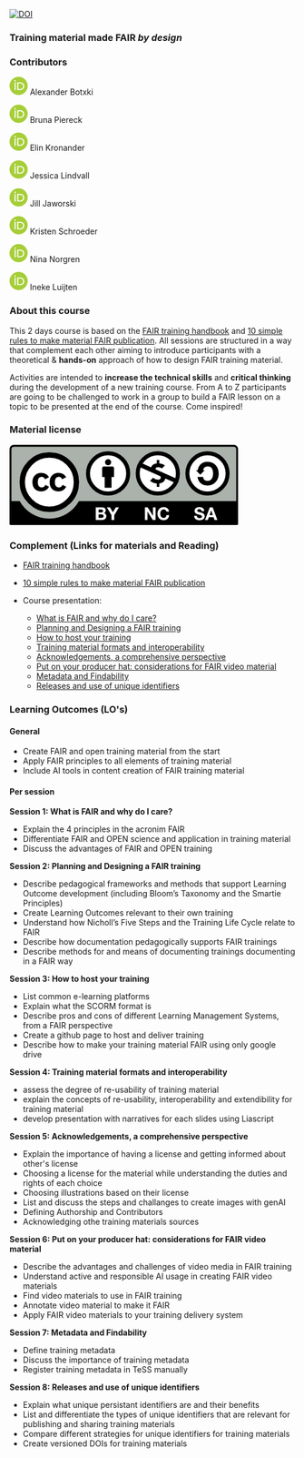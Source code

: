 [![DOI](https://zenodo.org/badge/737050365.svg)](https://zenodo.org/doi/10.5281/zenodo.13773159)


### Training material made FAIR _by design_

### Contributors

[![ORCID](https://raw.githubusercontent.com/vibbits/rdm-introductory-course/main/images/logos/32px-ORCID_iD.svg.png)](https://orcid.org/0000-0001-6691-4233) Alexander Botxki

[![ORCID](https://raw.githubusercontent.com/vibbits/rdm-introductory-course/main/images/logos/32px-ORCID_iD.svg.png)](https://orcid.org/0000-0001-5958-0669) Bruna Piereck

[![ORCID](https://raw.githubusercontent.com/vibbits/rdm-introductory-course/main/images/logos/32px-ORCID_iD.svg.png)](https://orcid.org/0000-0003-0280-6318) Elin Kronander

[![ORCID](https://raw.githubusercontent.com/vibbits/rdm-introductory-course/main/images/logos/32px-ORCID_iD.svg.png)](https://orcid.org/0000-0002-5042-8481) Jessica Lindvall

[![ORCID](https://raw.githubusercontent.com/vibbits/rdm-introductory-course/main/images/logos/32px-ORCID_iD.svg.png)](https://orcid.org/0009-0006-2607-5256) Jill Jaworski

[![ORCID](https://raw.githubusercontent.com/vibbits/rdm-introductory-course/main/images/logos/32px-ORCID_iD.svg.png)](https://orcid.org/0000-0002-6271-4530) Kristen Schroeder

[![ORCID](https://raw.githubusercontent.com/vibbits/rdm-introductory-course/main/images/logos/32px-ORCID_iD.svg.png)](https://orcid.org/0000-0002-3823-1555) Nina Norgren

[![ORCID](https://raw.githubusercontent.com/vibbits/rdm-introductory-course/main/images/logos/32px-ORCID_iD.svg.png)](https://orcid.org/0000-0001-5768-275X) Ineke Luijten

### About this course

This 2 days course is based on the [FAIR training handbook](https://elixir-europe-training.github.io/ELIXIR-TrP-FAIR-training-handbook/) and [10 simple rules to make material FAIR publication](https://journals.plos.org/ploscompbiol/article?id=10.1371/journal.pcbi.1007854). All sessions are structured in a way that complement each other aiming to introduce participants with a theoretical & **hands-on** approach of how to design FAIR training material.

Activities are intended to **increase the technical skills** and **critical thinking** during the development of a new training course. From A to Z participants are going to be challenged to work in a group to build a FAIR lesson on a topic to be presented at the end of the course. Come inspired!


### Material license

[![**CC-BY-NC-SA**](https://raw.githubusercontent.com/elixir-europe-training/ELIXIR-TrP-FAIR-Material-By-Design/main/docs/assets/images/by-nc-sa.png)](https://creativecommons.org/licenses/by-nc-sa/4.0/deed.en)


### Complement (Links for materials and Reading)

- [FAIR training handbook](https://elixir-europe-training.github.io/ELIXIR-TrP-FAIR-training-handbook/)
- [10 simple rules to make material FAIR publication](https://journals.plos.org/ploscompbiol/article?id=10.1371/journal.pcbi.1007854)

- Course presentation:
  
  - [What is FAIR and why do I care?](./docs/supplementary/presentations/ch_01_What_is_FAIR_why_do_I_care/)
  - [Planning and Designing a FAIR training](./docs/supplementary/presentations/ch_02_TrainingDocumentation_LOs_n_Sylabus/)
  - [How to host your training](./docs/supplementary/presentations/ch_03_Hosting_Training_Material/)
  - [Training material formats and interoperability](./docs/supplementary/presentations/ch_04_Type_of_training_material/)
  - [Acknowledgements, a comprehensive perspective](./docs/supplementary/presentations/ch_05_Acknowledgements/)
  - [Put on your producer hat: considerations for FAIR video material](./docs/supplementary/presentations/ch_06_considerations_for_FAIR_video%20/)
  - [Metadata and Findability](./docs/supplementary/presentations/ch_07_Metadata_n_findability/)
  - [Releases and use of unique identifiers](./docs/supplementary/presentations/ch_08_Unique_identifiers/)

### Learning Outcomes (LO's)

#### General 

- Create FAIR and open training material from the start 
- Apply FAIR principles to all elements of training material
- Include AI tools in content creation of FAIR training material

#### Per session

**Session 1: What is FAIR and why do I care?**
- Explain the 4 principles in the acronim FAIR
- Differentiate FAIR and OPEN science and application in training material
- Discuss the advantages of FAIR and OPEN training

**Session 2: Planning and Designing a FAIR training**
- Describe pedagogical frameworks and methods that support Learning Outcome development (including Bloom’s Taxonomy and the Smartie Principles) 
- Create Learning Outcomes relevant to their own training 
- Understand how Nicholl’s Five Steps and the Training Life Cycle relate to FAIR
- Describe how documentation pedagogically supports FAIR trainings 
- Describe methods for and means of documenting trainings documenting in a FAIR way 

**Session 3: How to host your training**
- List common e-learning platforms
- Explain what the SCORM format is 
- Describe pros and cons of different Learning Management Systems, from a FAIR perspective
- Create a github page to host and deliver training
- Describe how to make your training material FAIR using only google drive

**Session 4: Training material formats and interoperability**
- assess the degree of re-usability of training material
- explain the concepts of re-usability, interoperability and extendibility for training material
- develop presentation with narratives for each slides using Liascript

**Session 5: Acknowledgements, a comprehensive perspective**
- Explain the importance of having a license and getting informed about other's license
- Choosing a license for the material while understanding the duties and rights of each choice
- Choosing illustrations based on their license
- List and discuss the steps and challanges to create images with genAI 
- Defining Authorship and Contributors
- Acknowledging othe training materials sources

**Session 6: Put on your producer hat: considerations for FAIR video material**
- Describe the advantages and challenges of video media in FAIR training
- Understand active and responsible AI usage in creating FAIR video materials
- Find video materials to use in FAIR training
- Annotate video material to make it FAIR
- Apply FAIR video materials to your training delivery system

**Session 7: Metadata and Findability**
- Define training metadata
- Discuss the importance of training metadata
- Register training metadata in TeSS manually

**Session 8: Releases and use of unique identifiers**
- Explain what unique persistant identifiers are and their benefits
- List and differentiate the types of unique identifiers that are relevant for publishing and sharing training materials
- Compare different strategies for unique identifiers for training materials
- Create versioned DOIs for training materials






